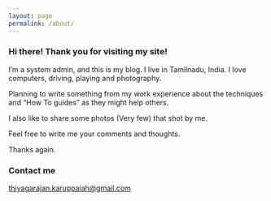 ```yaml
---
layout: page
permalink: /about/
---
```


### Hi there! Thank you for visiting my site!

I’m a system admin, and this is my blog. I live in Tamilnadu, India. I love computers, driving,  playing and photography.

Planning to write something from my work experience about the techniques and “How To guides” as they might help others.

I also like to share some photos (Very few) that shot by me.

Feel free to write me your comments and thoughts.

Thanks again.

### Contact me

[thiyagarajan.karuppaiah@gmail.com](mailto:thiyagarajan.karuppaiah@gmail.com)
